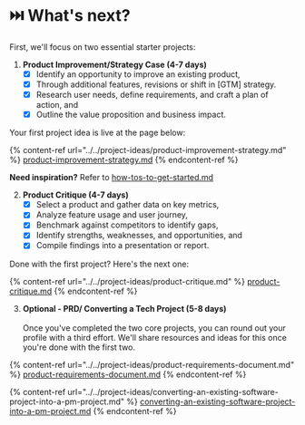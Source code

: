 # ⏭️ What's next?

First, we'll focus on two essential starter projects:

1. **Product Improvement/Strategy Case (4-7 days)**
   * [x] Identify an opportunity to improve an existing product,
   * [x] Through additional features, revisions or shift in \[GTM] strategy.
   * [x] Research user needs, define requirements, and craft a plan of action, and
   * [x] Outline the value proposition and business impact.

Your first project idea is live at the page below:

{% content-ref url="../../project-ideas/product-improvement-strategy.md" %}
[product-improvement-strategy.md](../../project-ideas/product-improvement-strategy.md)
{% endcontent-ref %}

**Need inspiration?** Refer to [how-tos-to-get-started.md](how-tos-to-get-started.md "mention")

2. **Product Critique (4-7 days)**
   * [x] Select a product and gather data on key metrics,
   * [x] Analyze feature usage and user journey,
   * [x] Benchmark against competitors to identify gaps,
   * [x] Identify strengths, weaknesses, and opportunities, and
   * [x] Compile findings into a presentation or report.

Done with the first project? Here's the next one:

{% content-ref url="../../project-ideas/product-critique.md" %}
[product-critique.md](../../project-ideas/product-critique.md)
{% endcontent-ref %}

3. **Optional - PRD/ Converting a Tech Project (5-8 days)**\
   \
   Once you've completed the two core projects, you can round out your profile with a third effort. We'll share resources and ideas for this once you're done with the first two.

{% content-ref url="../../project-ideas/product-requirements-document.md" %}
[product-requirements-document.md](../../project-ideas/product-requirements-document.md)
{% endcontent-ref %}

{% content-ref url="../../project-ideas/converting-an-existing-software-project-into-a-pm-project.md" %}
[converting-an-existing-software-project-into-a-pm-project.md](../../project-ideas/converting-an-existing-software-project-into-a-pm-project.md)
{% endcontent-ref %}
